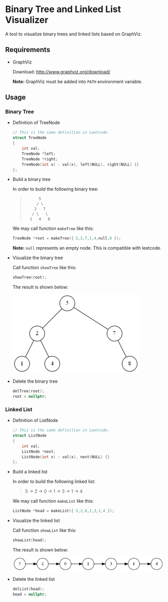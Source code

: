 # Binary Tree and Linked List Visualizer

A tool to visualize binary trees and linked lists based on GraphViz.

## Requirements

- GraphViz

    Download: http://www.graphviz.org/download/

    **Note:** GraphViz must be added into `PATH` environment variable.

## Usage

### Binary Tree

- Definition of TreeNode
    ```C++
    // This is the same definition in Leetcode.
    struct TreeNode
    {
        int val;
        TreeNode *left;
        TreeNode *right;
        TreeNode(int x) : val(x), left(NULL), right(NULL) {}
    };
    ```

- Build a binary tree

    In order to build the following binary tree:
    >           5
    >          / \
    >         2   7
    >        / \   \
    >       1   4   8

    We may call function `makeTree` like this:
    ```C++
    TreeNode *root = makeTree({ 5,2,7,1,4,null,8 });
    ```

    **Note:** `null` represents an empty node. This is compatible with leetcode.

- Visualize the binary tree

    Call function `showTree` like this:
    ```C++
    showTree(root);
    ```

    The result is shown below:

    ![](tree.png)

- Delete the binary tree
    ```C++
    delTree(root);
    root = nullptr;
    ```

### Linked List

- Definition of ListNode
    ```C++
    // This is the same definition in Leetcode.
    struct ListNode
    {
        int val;
        ListNode *next;
        ListNode(int x) : val(x), next(NULL) {}
    };
    ```

- Build a linked list

    In order to build the following linked list:
    > 5 -> 2 -> 0 -> 1 -> 3 -> 1 -> 4

    We may call function `makeList` like this:
    ```C++
    ListNode *head = makeList({ 5,2,0,1,3,1,4 });
    ```

- Visualize the linked list

    Call function `showList` like this:
    ```C++
    showList(head);
    ```

    The result is shown below:

    ![](list.png)

- Delete the linked list
    ```C++
    delList(head);
    head = nullptr;
    ```
